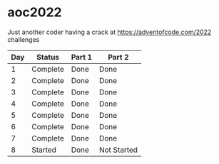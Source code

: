 # aoc2022
Just another coder having a crack at https://adventofcode.com/2022 challenges

| Day | Status   | Part 1 | Part 2      |
|-----|----------|--------|-------------|
| 1   | Complete | Done   | Done        |
| 2   | Complete | Done   | Done        |
| 3   | Complete | Done   | Done        |
| 4   | Complete | Done   | Done        |
| 5   | Complete | Done   | Done        |
| 6   | Complete | Done   | Done        |
| 7   | Complete | Done   | Done        |
| 8   | Started  | Done   | Not Started |
